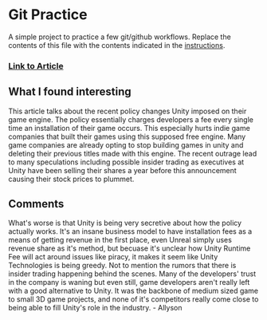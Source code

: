 # Git Practice

A simple project to practice a few git/github workflows. Replace the contents of this file with the contents indicated in the [instructions](./instructions.md).

### [Link to Article](https://www.bloomberg.com/news/newsletters/2023-09-15/unity-technologies-rolls-out-new-fees-destroys-its-goodwill-with-developers)

## What I found interesting

This article talks about the recent policy changes Unity imposed on their game engine. The policy essentially charges developers a fee every single time an installation of their game occurs. This especially hurts indie game companies that built their games using this supposed free engine. Many game companies are already opting to stop building games in unity and deleting their previous titles made with this engine. The recent outrage lead to many speculations including possible insider trading as executives at Unity have been selling their shares a year before this announcement causing their stock prices to plummet.

## Comments

What's worse is that Unity is being very secretive about how the policy actually works. It's an insane business model to have installation fees as a means of getting revenue in the first place, even Unreal simply uses revenue share as it's method, but becuase it's unclear how Unity Runtime Fee will act around issues like piracy, it makes it seem like Unity Technologies is being greedy. Not to mention the rumors that there is insider trading happening behind the scenes. Many of the developers' trust in the company is waning but even still, game developers aren't really left with a good alternative to Unity. It was the backbone of medium sized game to small 3D game projects, and none of it's competitors really come close to being able to fill Unity's role in the industry. - Allyson
